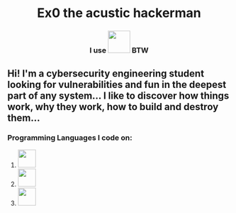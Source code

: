 <h1 style="text-align: center;">Ex0 the acustic hackerman</h1>

<h3 style="text-align: center;">I use <img src="https://cdn.jsdelivr.net/gh/devicons/devicon@latest/icons/archlinux/archlinux-original.svg" width="50"/> BTW</h3>

Hi! I'm a cybersecurity engineering student looking for vulnerabilities and fun in the deepest part of any system... I like to discover how things work, why they work, how to build and destroy them...
------

### Programming Languages I code on:

1. <img src="https://cdn.jsdelivr.net/gh/devicons/devicon@latest/icons/cplusplus/cplusplus-original.svg" width="40" /> 

2. <img src="https://cdn.jsdelivr.net/gh/devicons/devicon@latest/icons/python/python-original.svg" width="40"/>

3. <img src="https://cdn.jsdelivr.net/gh/devicons/devicon@latest/icons/bash/bash-original.svg" width="40"/>
